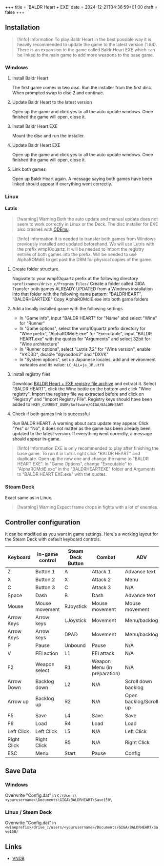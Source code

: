 +++
title = 'BALDR Heart + EXE'
date = 2024-12-21T04:36:59+01:00
draft = false
+++

## Installation

> [!info] Information
> To play Baldr Heart in the best possible way it is heavily recommended to update the game to the latest version (1.64). There is an expansion to the game called Baldr Heart EXE which can be linked to the main game to add more weapons to the base game.

### Windows

1. Install Baldr Heart

   The first game comes in two disc.
   Run the installer from the first disc.
   When prompted swap to disc 2 and continue.

2. Update Baldr Heart to the latest version

   Open up the game and click yes to all the auto update windows.
   Once finished the game will open, close it.

3. Install Baldr Heart EXE

   Mount the disc and run the installer.

4. Update Baldr Heart EXE

   Open up the game and click yes to all the auto update windows.
   Once finished the game will open, close it.

5. Link both games

   Open up Baldr Heart again. A message saying both games have been linked should appear if everything went correctly.

### Linux

#### Lutris

> [!warning] Warning
> Both the auto update and manual update does not seem to work correctly in Linux or the Deck. The disc installer for EXE also crashes with [CDEmu](/linux/cdemu).

> [!info] Information
> It is needed to transfer both games from Windows previously installed and updated beforehand. We will use Lutris with the prefix wmp10quartz. It will be needed to import the registry entries of both games into the prefix. Will be needed to use AlphaROMdiE to get past the DRM for physical copies of the game.

1. Create folder structure.

   Nagivate to your wmp10quartz prefix at the following directory `<prefixname>/drive_c/Program Files/`
   Create a folder called GIGA
   Transfer both games ALREADY UPDATED from a Windows installation into that folder with the following name pattern: "BALDRHEART", "BALDRHEARTEXE"
   Copy AlphaROMdiE.exe into both game folders

2. Add a locally installed game with the following settings

   * In "Game info", input "BALDR HEART" for "Name" abd select "Wine" for "Runner"
   * In "Game options", select the wmp10quartz prefix directory for "Wine prefix", "AlphaROMdiE.exe" for "Executable", input "BALDR HEART.exe" with the quotes for "Arguments" and select 32bit for "Wine architecture"
   * In "Runner options", select "Lutris 7.2" for "Wine version", enable "VKD3D", disable "dgvoodoo2" and "DXVK"
   * In "System options", set up Japanese locales, add and environment variables and its value: `LC_ALL=ja_JP.utf8`

3. Install registry files

   Download [BALDR Heart + EXE registry file archive](https://pixeldrain.com/u/9tPKrzFK) and extract it.
   Select "BALDR HEART", click the Wine bottle on the bottom and click "Wine registry".
   Import the registry file we extracted before and click on "Registry" and "Import Registry File".
   Registry keys should have been added to `HKEY_CURRENT_USER/Software/GIGA/BALDRHEART`

4. Check if both games link is successful

   Run BALDR HEART.
   A warning about auto update may appear. Click "Yes" or "No", it does not matter as the game has been already been updated to the latest version.
   If everything went correctly, a message should appear in-game.

> [!info] Information
> EXE is only recommended to play after finishing the base game. To run it in Lutris right click "BALDR HEART" and duplicate. Open up the new one and change the name to "BALDR HEART EXE". In "Game Options", change "Executable" to "AlphaROMdiE.exe" in the "BALDRHEARTEXE" folder and Arguments to "BALDR HEART EXE.exe" with the quotes.

### Steam Deck

Exact same as in Linux.

> [!warning] Warning
> Expect frame drops in fights with a lot of enemies.

## Controller configuration

It can be modified as you want in game settings. Here's a working layout for the Steam Deck with default keyboard controls.

| Keyboard    | In-game control | Steam Deck Button | Combat                       | ADV                    |
|-------------|-----------------|-------------------|------------------------------|------------------------|
| Z           | Button 1        | A                 | Attack 1                     | Advance text           |
| X           | Button 2        | X                 | Attack 2                     | Menu                   |
| C           | Button 3        | C                 | Attack 3                     | N/A                    |
| Space       | Dash            | B                 | Dash                         | Advance text           |
| Mouse       | Mouse movement  | RJoystick         | Mouse movement               | Mouse movement         |
| Arrow Keys  | Arrow keys      | LJoystick         | Movement                     | Menu/backlog           |
| Arrow Keys  | Arrow keys      | DPAD              | Movement                     | Menu/backlog           |
| P           | Pause           | Unbound           | Pause                        | N/A                    |
| V           | FEI action      | L1                | FEI attack                   | N/A                    |
| F2          | Weapon select   | R1                | Weapon Menu (in preparation) | N/A                    |
| Arrow Down  | Backlog down    | L2                | N/A                          | Scroll down backlog    |
| Arrow up    | Backlog up      | R2                | N/A                          | Open backlog/Scroll up |
| F5          | Save            | L4                | Save                         | Save                   |
| F6          | Load            | R4                | Load                         | Load                   |
| Left Click  | Left Click      | L5                | N/A                          | Left Click             |
| Right Click | Right Click     | R5                | N/A                          | Right Click            |
| ESC         | Menu            | Start             | Pause                        | Config                 |

## Save Data

### Windows

Overwrite "Config.dat" in `C:\Users\<yourusername>\Documents\GIGA\BALDRHEART\Save150\`

### Linux / Steam Deck

Overwrite "Config.dat" in `<wineprefix>/drive_c/users/<yourusername>/Documents/GIGA/BALDRHEART/Save150/`

## Links

* [VNDB](https://vndb.org/v18783)
